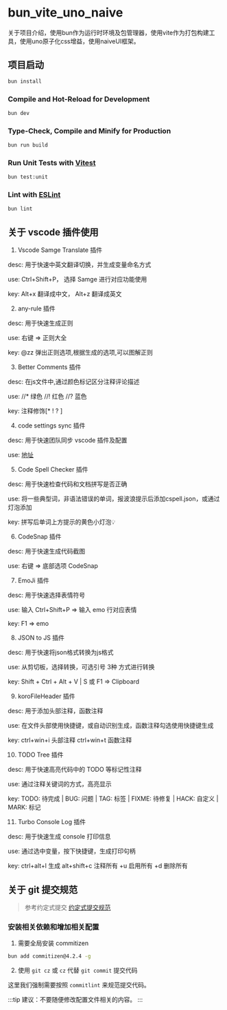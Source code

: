 <!--
 * @Author: ChenYu ycyplus@gmail.com
 * @Date: 2025-03-30 17:45:29
 * @LastEditors: ChenYu ycyplus@gmail.com
 * @LastEditTime: 2025-04-04 11:02:36
 * @FilePath: \bun_vite_uno_naive\README.md
 * @Description:
 * Copyright (c) 2025 by CHENY, All Rights Reserved 😎.
-->

# bun_vite_uno_naive

关于项目介绍，使用bun作为运行时环境及包管理器，使用vite作为打包构建工具，使用uno原子化css增益，使用naiveUI框架。

## 项目启动

```sh
bun install
```

### Compile and Hot-Reload for Development

```sh
bun dev
```

### Type-Check, Compile and Minify for Production

```sh
bun run build
```

### Run Unit Tests with [Vitest](https://vitest.dev/)

```sh
bun test:unit
```

### Lint with [ESLint](https://eslint.org/)

```sh
bun lint
```

## 关于 vscode 插件使用

1. Vscode Samge Translate 插件

desc: 用于快速中英文翻译切换，并生成变量命名方式

use: Ctrl+Shift+P， 选择 Samge 进行对应功能使用

key: Alt+x 翻译成中文， Alt+z 翻译成英文

2. any-rule 插件

desc: 用于快速生成正则

use: 右键 => 正则大全

key: @zz 弹出正则选项,根据生成的选项,可以图解正则

3. Better Comments 插件

desc: 在js文件中,通过颜色标记区分注释评论描述

use: //\* 绿色 //! 红色 //? 蓝色

key: 注释修饰[* ! ? ]

4. code settings sync 插件

desc: 用于快速团队同步 vscode 插件及配置

use: [地址](https://marketplace.visualstudio.com/items?itemName=Alex-Chen.gitee-code-settings-sync)

5. Code Spell Checker 插件

desc: 用于快速检查代码和文档拼写是否正确

use: 将一些典型词，非语法错误的单词，报波浪提示后添加cspell.json，或通过灯泡添加

key: 拼写后单词上方提示的黄色小灯泡💡

6. CodeSnap 插件

desc: 用于快速生成代码截图

use: 右键 => 底部选项 CodeSnap

7. EmoJi 插件

desc: 用于快速选择表情符号

use: 输入 Ctrl+Shift+P => 输入 emo 行对应表情

key: F1 => emo

8. JSON to JS 插件

desc: 用于快速将json格式转换为js格式

use: 从剪切板，选择转换，可选引号 3种 方式进行转换

key: Shift + Ctrl + Alt + V | S 或 F1 => Clipboard

9. koroFileHeader 插件

desc: 用于添加头部注释，函数注释

use: 在文件头部使用快捷键，或自动识别生成，函数注释勾选使用快捷键生成

key: ctrl+win+i 头部注释 ctrl+win+t 函数注释

10. TODO Tree 插件

desc: 用于快速高亮代码中的 TODO 等标记性注释

use: 通过注释关键词的方式，高亮显示

key: TODO: 待完成 | BUG: 问题 | TAG: 标签 | FIXME: 待修复 | HACK: 自定义 | MARK: 标记

11. Turbo Console Log 插件

desc: 用于快速生成 console 打印信息

use: 通过选中变量，按下快捷键，生成打印句柄

key: ctrl+alt+l 生成 alt+shift+c 注释所有 +u 启用所有 +d 删除所有

## 关于 git 提交规范

> 参考约定式提交 [约定式提交规范](https://www.conventionalcommits.org/zh-hans/v1.0.0/)

### 安装相关依赖和增加相关配置

1. 需要全局安装 commitizen

```bash
bun add commitizen@4.2.4 -g
```

2. 使用 `git cz` 或 `cz` 代替 `git commit` 提交代码

这里我们强制需要按照 `commitlint` 来规范提交代码。

:::tip
建议：不要随便修改配置文件相关的内容。
:::
